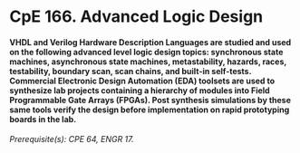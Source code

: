 # CpE 166. Advanced Logic Design

#### VHDL and Verilog Hardware Description Languages are studied and used on the following advanced level logic design topics: synchronous state machines, asynchronous state machines, metastability, hazards, races, testability, boundary scan, scan chains, and built-in self-tests. Commercial Electronic Design Automation (EDA) toolsets are used to synthesize lab projects containing a hierarchy of modules into Field Programmable Gate Arrays (FPGAs). Post synthesis simulations by these same tools verify the design before implementation on rapid prototyping boards in the lab. 

*Prerequisite(s): CPE 64, ENGR 17.*
